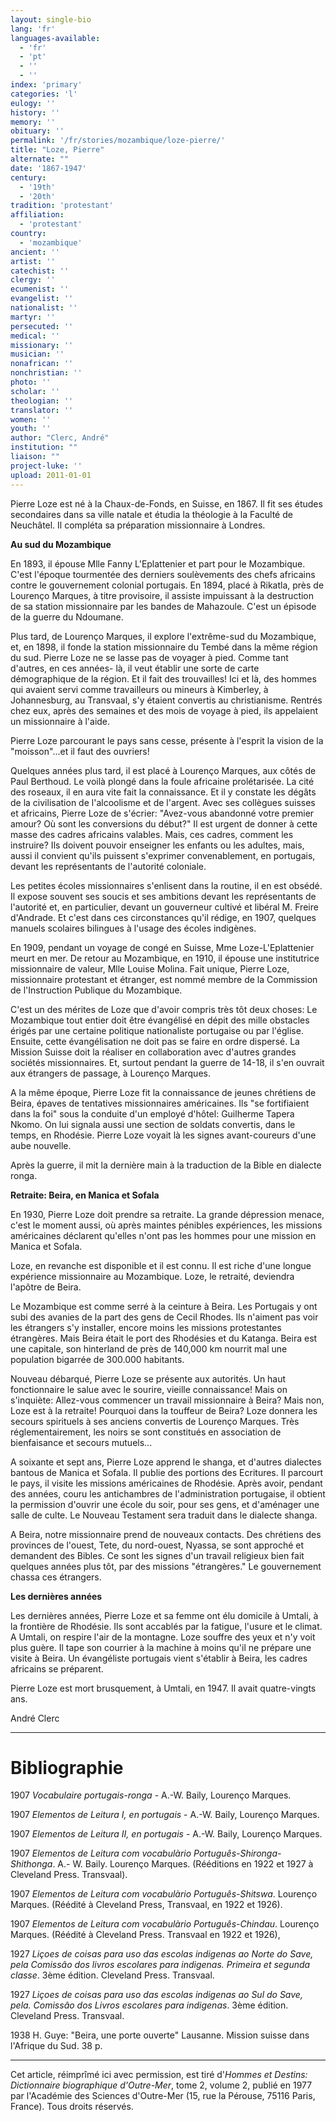```yaml
---
layout: single-bio
lang: 'fr'
languages-available:
  - 'fr'
  - 'pt'
  - ''
  - ''
index: 'primary'
categories: 'l'
eulogy: ''
history: ''
memory: ''
obituary: ''
permalink: '/fr/stories/mozambique/loze-pierre/'
title: "Loze, Pierre"
alternate: ""
date: '1867-1947'
century:
  - '19th'
  - '20th'
tradition: 'protestant'
affiliation:
  - 'protestant'
country:
  - 'mozambique'
ancient: ''
artist: ''
catechist: ''
clergy: ''
ecumenist: ''
evangelist: ''
nationalist: ''
martyr: ''
persecuted: ''
medical: ''
missionary: ''
musician: ''
nonafrican: ''
nonchristian: ''
photo: ''
scholar: ''
theologian: ''
translator: ''
women: ''
youth: ''
author: "Clerc, André"
institution: ""
liaison: ""
project-luke: ''
upload: 2011-01-01
---
```




Pierre Loze est né à la Chaux-de-Fonds, en Suisse, en 1867. Il fit ses études secondaires dans sa ville natale et étudia la théologie à la Faculté de Neuchâtel. Il compléta sa préparation missionnaire à Londres.

**Au sud du Mozambique**

En 1893, il épouse Mlle Fanny L'Eplattenier et part pour le Mozambique. C'est l'époque tourmentée des derniers soulèvements des chefs africains contre le gouvernement colonial portugais. En 1894, placé à Rikatla, près de Lourenço Marques, à titre provisoire, il assiste impuissant à la destruction de sa station missionnaire par les bandes de Mahazoule. C'est un épisode de la guerre du Ndoumane.

Plus tard, de Lourenço Marques, il explore l'extrême-sud du Mozambique, et, en 1898, il fonde la station missionnaire du Tembé dans la même région du sud. Pierre Loze ne se lasse pas de voyager à pied. Comme tant d'autres, en ces années- là, il veut établir une sorte de carte démographique de la région. Et il fait des trouvailles! Ici et là, des hommes qui avaient servi comme travailleurs ou mineurs à Kimberley, à Johannesburg, au Transvaal, s'y étaient convertis au christianisme. Rentrés chez eux, après des semaines et des mois de voyage à pied, ils appelaient un missionnaire à l'aide.

Pierre Loze parcourant le pays sans cesse, présente à l'esprit la vision de la "moisson"...et il faut des ouvriers!

Quelques années plus tard, il est placé à Lourenço Marques, aux côtés de Paul Berthoud. Le voilà plongé dans la foule africaine prolétarisée. La cité des roseaux, il en aura vite fait la connaissance. Et il y constate les dégâts de la civilisation de l'alcoolisme et de l'argent. Avec ses collègues suisses et africains, Pierre Loze de s'écrier: "Avez-vous abandonné votre premier amour? Où sont les conversions du début?" Il est urgent de donner à cette masse des cadres africains valables. Mais, ces cadres, comment les instruire? Ils doivent pouvoir enseigner les enfants ou les adultes, mais, aussi il convient qu'ils puissent s'exprimer convenablement, en portugais, devant les représentants de l'autorité coloniale.

Les petites écoles missionnaires s'enlisent dans la routine, il en est obsédé. Il expose souvent ses soucis et ses ambitions devant les représentants de l'autorité et, en particulier, devant un gouverneur cultivé et libéral M. Freire d'Andrade. Et c'est dans ces circonstances qu'il rédige, en 1907, quelques manuels scolaires bilingues à l'usage des écoles indigènes.

En 1909, pendant un voyage de congé en Suisse, Mme Loze-L'Eplattenier meurt en mer. De retour au Mozambique, en 1910, il épouse une institutrice missionnaire de valeur, Mlle Louise Molina. Fait unique, Pierre Loze, missionnaire protestant et étranger, est nommé membre de la Commission de l'Instruction Publique du Mozambique.

C'est un des mérites de Loze que d'avoir compris très tôt deux choses: Le Mozambique tout entier doit être évangélisé en dépit des mille obstacles érigés par une certaine politique nationaliste portugaise ou par l'église. Ensuite, cette évangélisation ne doit pas se faire en ordre dispersé. La Mission Suisse doit la réaliser en collaboration avec d'autres grandes sociétés missionnaires. Et, surtout pendant la guerre de 14-18, il s'en ouvrait aux étrangers de passage, à Lourenço Marques.

A la même époque, Pierre Loze fit la connaissance de jeunes chrétiens de Beira, épaves de tentatives missionnaires américaines. Ils "se fortifiaient dans la foi" sous la conduite d'un employé d'hôtel: Guilherme Tapera Nkomo. On lui signala aussi une section de soldats convertis, dans le temps, en Rhodésie. Pierre Loze voyait là les signes avant-coureurs d'une aube nouvelle.

Après la guerre, il mit la dernière main à la traduction de la Bible en dialecte ronga.

**Retraite: Beira, en Manica et Sofala**

En 1930, Pierre Loze doit prendre sa retraite. La grande dépression menace, c'est le moment aussi, où après maintes pénibles expériences, les missions américaines déclarent qu'elles n'ont pas les hommes pour une mission en Manica et Sofala.

Loze, en revanche est disponible et il est connu. Il est riche d'une longue expérience missionnaire au Mozambique. Loze, le retraité, deviendra l'apôtre de Beira.

Le Mozambique est comme serré à la ceinture à Beira. Les Portugais y ont subi des avanies de la part des gens de Cecil Rhodes. Ils n'aiment pas voir les étrangers s'y installer, encore moins les missions protestantes étrangères. Mais Beira était le port des Rhodésies et du Katanga. Beira est une capitale, son hinterland de près de 140,000 km nourrit mal une population bigarrée de 300.000 habitants.

Nouveau débarqué, Pierre Loze se présente aux autorités. Un haut fonctionnaire le salue avec le sourire, vieille connaissance! Mais on s'inquiète: Allez-vous commencer un travail missionnaire à Beira? Mais non, Loze est à la retraite! Pourquoi dans la touffeur de Beira? Loze donnera les secours spirituels à ses anciens convertis de Lourenço Marques. Très réglementairement, les noirs se sont constitués en association de bienfaisance et secours mutuels...

A soixante et sept ans, Pierre Loze apprend le shanga, et d'autres dialectes bantous de Manica et Sofala. Il publie des portions des Ecritures. Il parcourt le pays, il visite les missions américaines de Rhodésie. Après avoir, pendant des années, couru les antichambres de l'administration portugaise, il obtient la permission d'ouvrir une école du soir, pour ses gens, et d'aménager une salle de culte. Le Nouveau Testament sera traduit dans le dialecte shanga.

A Beira, notre missionnaire prend de nouveaux contacts. Des chrétiens des provinces de l'ouest, Tete, du nord-ouest, Nyassa, se sont approché et demandent des Bibles. Ce sont les signes d'un travail religieux bien fait quelques années plus tôt, par des missions "étrangères." Le gouvernement chassa ces étrangers.

**Les dernières années**

Les dernières années, Pierre Loze et sa femme ont élu domicile à Umtali, à la frontière de Rhodésie. Ils sont accablés par la fatigue, l'usure et le climat. A Umtali, on respire l'air de la montagne. Loze souffre des yeux et n'y voit plus guère. Il tape son courrier à la machine à moins qu'il ne prépare une visite à Beira. Un évangéliste portugais vient s'établir à Beira, les cadres africains se préparent.

Pierre Loze est mort brusquement, à Umtali, en 1947. Il avait quatre-vingts ans.

André Clerc

---

# Bibliographie

1907 *Vocabulaire portugais-ronga* - A.-W. Baily, Lourenço Marques.

1907 *Elementos de Leitura I, en portugais* - A.-W. Baily, Lourenço Marques.

1907 *Elementos de Leitura II, en portugais* - A.-W. Baily, Lourenço Marques.

1907 *Elementos de Leitura com vocabulàrio Português-Shironga-Shithonga*. A.- W. Baily. Lourenço Marques. (Rééditions en 1922 et 1927 à Cleveland Press. Transvaal).

1907 *Elementos de Leitura com vocabulàrio Português-Shitswa*. Lourenço Marques. (Réédité à Cleveland Press, Transvaal, en 1922 et 1926).

1907 *Elementos de Leitura com vocabulàrio Português-Chindau*. Lourenço Marques. (Réédité à Cleveland Press. Transvaal en 1922 et 1926),

1927 *Liçoes de coisas para uso das escolas indigenas ao Norte do Save, pela Comissâo dos livros escolares para indigenas. Primeira et segunda classe*. 3ème édition. Cleveland Press. Transvaal.

1927 *Liçoes de coisas para uso das escolas indigenas ao Sul do Save, pela. Comissâo dos Livros escolares para indigenas*. 3ème édition. Cleveland Press.  Transvaal.

1938 H. Guye: "Beira, une porte ouverte" Lausanne. Mission suisse dans l'Afrique du Sud. 38 p.

---

Cet article, réimprîmé ici avec permission, est tiré d'*Hommes et Destins: Dictionnaire biographique d'Outre-Mer*, tome 2, volume 2, publié en 1977 par l'Académie des Sciences d'Outre-Mer (15, rue la Pérouse, 75116 Paris, France). Tous droits réservés.